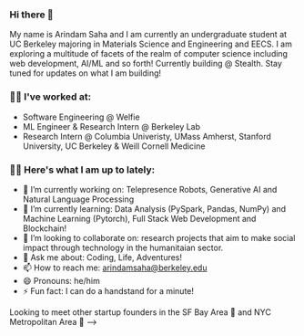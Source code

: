 ### Hi there 👋

My name is Arindam Saha and I am currently an undergraduate student at UC Berkeley majoring in Materials Science and Engineering and EECS. I am exploring a multitude of facets of the realm of computer science including web development, AI/ML and so forth! Currently building @ Stealth. Stay tuned for updates on what I am building!

### 👨‍🔬 I've worked at:

- Software Engineering @ Welfie
- ML Engineer & Research Intern @ Berkeley Lab
- Research Intern @ Columbia Univeristy, UMass Amherst, Stanford University, UC Berkeley & Weill Cornell Medicine

### 👨‍💻 Here's what I am up to lately:

- 🔭 I’m currently working on: Telepresence Robots, Generative AI and Natural Language Processing 
- 🌱 I’m currently learning: Data Analysis (PySpark, Pandas, NumPy) and Machine Learning (Pytorch), Full Stack Web Development and Blockchain!
- 👯 I’m looking to collaborate on: research projects that aim to make social impact through technology in the humanitaian sector.
- 💬 Ask me about: Coding, Life, Adventures!
- 📫 How to reach me: arindamsaha@berkeley.edu
- 😄 Pronouns: he/him
- ⚡ Fun fact: I can do a handstand for a minute!

Looking to meet other startup founders in the SF Bay Area 🌊 and NYC Metropolitan Area 🌆
-->


<!--
**arindamsaha282/arindamsaha282** is a ✨ _special_ ✨ repository because its `README.md` (this file) appears on your GitHub profile.

### My name is Arindam Saha and I am currently an undergraduate student at UC Berkeley majoring in Materials Science and Engineering and EECS. I am exploring a multitude of facets of the realm of computer science including web development, AI/ML and so forth! Feel free to explore some project's I've been working on the past couple of years!


